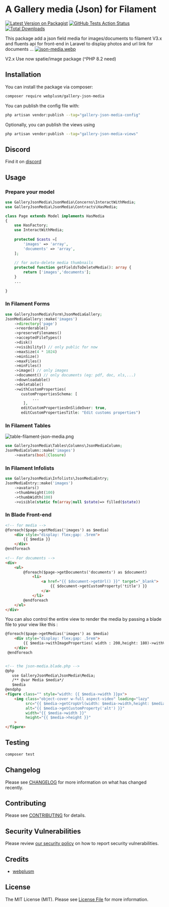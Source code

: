 # A Gallery media (Json) for Filament

[![Latest Version on Packagist](https://img.shields.io/packagist/v/webplusm/gallery-json-media.svg?style=flat-square)](https://packagist.org/packages/webplusm/gallery-json-media)
[![GitHub Tests Action Status](https://img.shields.io/github/actions/workflow/status/webplusmultimedia/filament-json-media/run-tests.yml?branch=main&label=tests&style=flat-square)](https://github.com/webplusmultimedia/filament-json-media/actions?query=workflow%3Arun-tests+branch%3Amain)
[![Total Downloads](https://img.shields.io/packagist/dt/webplusm/gallery-json-media.svg?style=flat-square)](https://packagist.org/packages/webplusm/gallery-json-media)



This package add a json field media for images/documents to filament V3.x and fluents api for front-end in Laravel to display photos and url link for documents ...
[![json-media.webp](https://i.postimg.cc/8Cn6Zttf/json-media.webp)](https://postimg.cc/wtLMvcK9)

V2.x Use now spatie/image package (^PHP 8.2 need)

## Installation

You can install the package via composer:

```bash
composer require webplusm/gallery-json-media
```

You can publish the config file with:

```bash
php artisan vendor:publish --tag="gallery-json-media-config"
```

Optionally, you can publish the views using

```bash
php artisan vendor:publish --tag="gallery-json-media-views"
```
## Discord

Find it on [discord](https://discord.com/channels/883083792112300104/1220043851977199616)

## Usage
### Prepare your model
```php
use GalleryJsonMedia\JsonMedia\Concerns\InteractWithMedia;
use GalleryJsonMedia\JsonMedia\Contracts\HasMedia;

class Page extends Model implements HasMedia
{
    use HasFactory;
    use InteractWithMedia;
    
    protected $casts =[
        'images' => 'array',
        'documents' => 'array',
    ];
    
    // for auto-delete media thumbnails
    protected function getFieldsToDeleteMedia(): array {
        return ['images','documents'];
    }
    ...
    
}
```

### In Filament Forms
```php
use GalleryJsonMedia\Form\JsonMediaGallery;
JsonMediaGallery::make('images')
    ->directory('page')
    ->reorderable()
    ->preserveFilenames()
    ->acceptedFileTypes()
    ->disk()
    ->visibility() // only public for now
    ->maxSize(4 * 1024)
    ->minSize()
    ->maxFiles()
    ->minFiles()
    ->image() // only images
    ->document() // only documents (eg: pdf, doc, xls,...)
    ->downloadable()
    ->deletable()
    ->withCustomProperties(
       customPropertiesSchema: [                                     
            ...
        ],
       editCustomPropertiesOnSlideOver: true,
       editCustomPropertiesTitle: "Edit customs properties")
```

### In Filament Tables
![table-filament-json-media.png](https://raw.githubusercontent.com/webplusmultimedia/filament-json-media/main/table-filament-json-media.png)
```php
use GalleryJsonMedia\Tables\Columns\JsonMediaColumn;
JsonMediaColumn::make('images')
    ->avatars(bool|Closure)
```
### In Filament Infolists
```php
use GalleryJsonMedia\Infolists\JsonMediaEntry;
JsonMediaEntry::make('images')
    ->avatars()
    ->thumbHeight(100)
    ->thumbWidth(100)
    ->visible(static fn(array|null $state)=> filled($state))
```

### In Blade Front-end
```html
<!-- for media -->
@foreach($page->getMedias('images') as $media)
    <div style="display: flex;gap: .5rem">
        {{ $media }}
    </div>
@endforeach
 
<!-- For documents -->
<div>
    <ul>
        @foreach($page->getDocuments('documents') as $document)
            <li>
                <a href="{{ $document->getUrl() }}" target="_blank">
                    {{ $document->getCustomProperty('title') }}
                </a>
            </li>
        @endforeach
    </ul>
</div>
```
You can also control the entire view to render the media by passing a blade file to your view like this :
```html
@foreach($page->getMedias('images') as $media)
    <div style="display: flex;gap: .5rem">
        {{ $media->withImageProperties( width : 200,height: 180)->withView('page.json-media') }}
    </div>
 @endforeach


<!-- the json-media.blade.php -->
@php
   use GalleryJsonMedia\JsonMedia\Media;
   /** @var Media $media*/
   $media
@endphp
<figure class="" style="width: {{ $media->width }}px">
    <img class="object-cover w-full aspect-video" loading="lazy"
         src="{{ $media->getCropUrl(width: $media->width,height: $media->height) }}"
         alt="{{ $media->getCustomProperty('alt') }}"
         width="{{ $media->width }}"
         height="{{ $media->height }}"
    >
</figure>
```


## Testing

```bash
composer test
```

## Changelog

Please see [CHANGELOG](CHANGELOG.md) for more information on what has changed recently.

## Contributing

Please see [CONTRIBUTING](.github/CONTRIBUTING.md) for details.

## Security Vulnerabilities

Please review [our security policy](https://github.com/webplusmultimedia/filament-json-media/security/policy) on how to report security vulnerabilities.

## Credits

- [webplusm](https://github.com/webplusmultimedia)

## License

The MIT License (MIT). Please see [License File](LICENSE.md) for more information.
